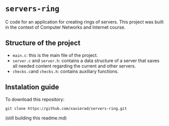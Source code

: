 # `servers-ring`
C code for an application for creating rings of servers. This project was built in the context of Computer Networks and Internet course.

## Structure of the project
- `main.c`: this is the main file of the project. 
- `server.c` and `server.h`: contains a data structure of a server that saves all needed content regarding the current and other servers.
- `checks.c`and `checks.h`: contains auxiliary functions.

## Instalation guide
To download this repository:

`git clone https://github.com/xavierad/servers-ring.git`

(still building this readme.md)
